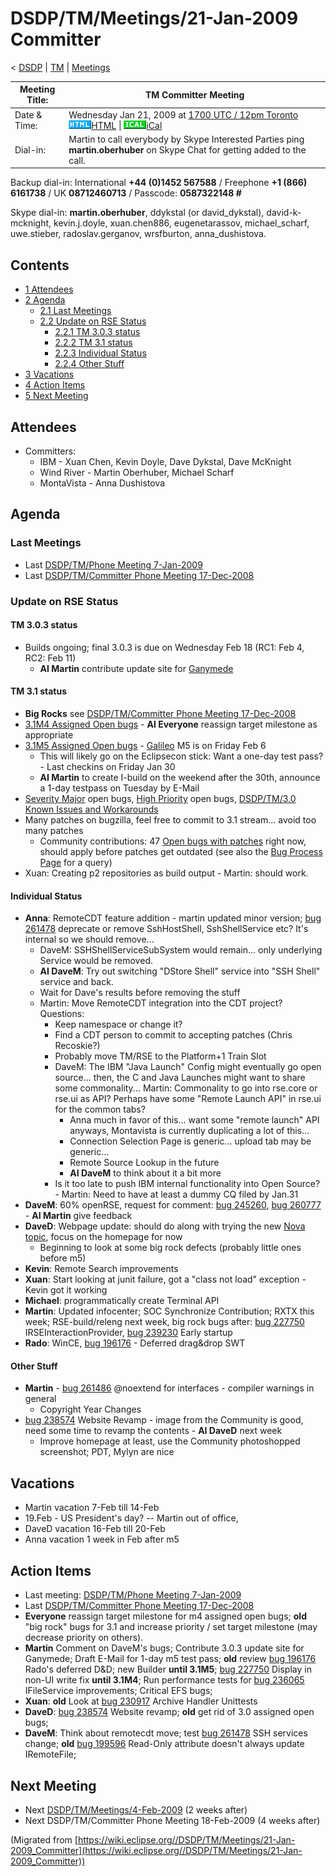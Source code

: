 

DSDP/TM/Meetings/21-Jan-2009 Committer
======================================

< [DSDP](https://wiki.eclipse.org/DSDP "DSDP")‎ | [TM](./TM "DSDP/TM")‎ | [Meetings](./Meetings "DSDP/TM/Meetings")

| Meeting Title: | **TM Committer Meeting** |
| --- | --- |
| Date & Time: | Wednesday Jan 21, 2009 at [1700 UTC / 12pm Toronto](http://www.timeanddate.com/worldclock/fixedtime.html?month=1&day=21&year=2009&hour=17&min=00&sec=0&p1=0)   ![Html.gif](./images/Html.gif)[HTML](http://www.google.com/calendar/embed?src=vn70im36r00qeusu8nme50cils@group.calendar.google.com&ctz=Canada/Toronto) \| ![Ical.gif](./images/Ical.gif)[iCal](http://www.google.com/calendar/ical/vn70im36r00qeusu8nme50cils@group.calendar.google.com/public/basic.ics) |
| Dial-in: | Martin to call everybody by Skype   Interested Parties ping **martin.oberhuber** on Skype Chat for getting added to the call. |

Backup dial-in: International **+44 (0)1452 567588** / Freephone **+1 (866) 6161738** / UK **08712460713** / Passcode: **0587322148 #**

Skype dial-in: **martin.oberhuber**, ddykstal (or david\_dykstal), david-k-mcknight, kevin.j.doyle, xuan.chen886, eugenetarassov, michael\_scharf, uwe.stieber, radoslav.gerganov, wrsfburton, anna_dushistova.  

  

Contents
--------

*   [1 Attendees](#Attendees)
*   [2 Agenda](#Agenda)
    *   [2.1 Last Meetings](#Last-Meetings)
    *   [2.2 Update on RSE Status](#Update-on-RSE-Status)
        *   [2.2.1 TM 3.0.3 status](#TM-3.0.3-status)
        *   [2.2.2 TM 3.1 status](#TM-3.1-status)
        *   [2.2.3 Individual Status](#Individual-Status)
        *   [2.2.4 Other Stuff](#Other-Stuff)
*   [3 Vacations](#Vacations)
*   [4 Action Items](#Action-Items)
*   [5 Next Meeting](#Next-Meeting)

Attendees
---------

*   Committers:
    *   IBM - Xuan Chen, Kevin Doyle, Dave Dykstal, Dave McKnight
    *   Wind River - Martin Oberhuber, Michael Scharf
    *   MontaVista - Anna Dushistova

Agenda
------

### Last Meetings

*   Last [DSDP/TM/Phone Meeting 7-Jan-2009](./Phone_Meeting_7-Jan-2009 "DSDP/TM/Phone Meeting 7-Jan-2009")
*   Last [DSDP/TM/Committer Phone Meeting 17-Dec-2008](./Committer_Phone_Meeting_17-Dec-2008 "DSDP/TM/Committer Phone Meeting 17-Dec-2008")

### Update on RSE Status

#### TM 3.0.3 status

*   Builds ongoing; final 3.0.3 is due on Wednesday Feb 18 (RC1: Feb 4, RC2: Feb 11)
    *   **AI Martin** contribute update site for [Ganymede](https://wiki.eclipse.org/Ganymede "Ganymede")

#### TM 3.1 status

*   **Big Rocks** see [DSDP/TM/Committer Phone Meeting 17-Dec-2008](./Committer_Phone_Meeting_17-Dec-2008 "DSDP/TM/Committer Phone Meeting 17-Dec-2008")
*   [3.1M4 Assigned Open bugs](https://bugs.eclipse.org/bugs/buglist.cgi?query_format=advanced&product=Target+Management&target_milestone=3.0&target_milestone=3.0.1&target_milestone=3.0.2&target_milestone=3.1+M2&target_milestone=3.1+M3&target_milestone=3.1+M4&bug_status=UNCONFIRMED&bug_status=NEW&bug_status=ASSIGNED&bug_status=REOPENED&cmdtype=doit) \- **AI Everyone** reassign target milestone as appropriate
*   [3.1M5 Assigned Open bugs](https://bugs.eclipse.org/bugs/buglist.cgi?query_format=advanced&product=Target+Management&target_milestone=3.1+M5&bug_status=UNCONFIRMED&bug_status=NEW&bug_status=ASSIGNED&bug_status=REOPENED&cmdtype=doit) \- [Galileo](https://wiki.eclipse.org/Galileo "Galileo") M5 is on Friday Feb 6
    *   This will likely go on the Eclipsecon stick: Want a one-day test pass? - Last checkins on Friday Jan 30
    *   **AI Martin** to create I-build on the weekend after the 30th, announce a 1-day testpass on Tuesday by E-Mail
*   [Severity Major](https://bugs.eclipse.org/bugs/buglist.cgi?query_format=advanced&classification=DSDP&product=Target+Management&bug_status=UNCONFIRMED&bug_status=NEW&bug_status=ASSIGNED&bug_status=REOPENED&bug_severity=blocker&bug_severity=critical&bug_severity=major&cmdtype=doit) open bugs, [High Priority](https://bugs.eclipse.org/bugs/buglist.cgi?query_format=advanced&classification=DSDP&product=Target+Management&bug_status=UNCONFIRMED&bug_status=NEW&bug_status=ASSIGNED&bug_status=REOPENED&cmdtype=doit&field0-0-0=priority&type0-0-0=regexp&value0-0-0=P%5B12%5D&field0-0-1=bug_severity&type0-0-1=regexp&value0-0-1=blocker%7Ccritical%7Cmajor) open bugs, [DSDP/TM/3.0 Known Issues and Workarounds](./3.0_Known_Issues_and_Workarounds "DSDP/TM/3.0 Known Issues and Workarounds")
*   Many patches on bugzilla, feel free to commit to 3.1 stream... avoid too many patches
    *   Community contributions: 47 [Open bugs with patches](https://bugs.eclipse.org/bugs/buglist.cgi?query_format=advanced&classification=DSDP&product=Target+Management&bug_status=UNCONFIRMED&bug_status=NEW&bug_status=ASSIGNED&bug_status=REOPENED&cmdtype=doit&field0-0-0=attachments.ispatch&type0-0-0=equals&value0-0-0=1) right now, should apply before patches get outdated (see also the [Bug Process Page](https://www.eclipse.org/dsdp/tm/development/bug_process.php) for a query)
*   Xuan: Creating p2 repositories as build output - Martin: should work.

#### Individual Status

*   **Anna**: RemoteCDT feature addition - martin updated minor version; [bug 261478](https://bugs.eclipse.org/bugs/show_bug.cgi?id=261478) deprecate or remove SshHostShell, SshShellService etc? It's internal so we should remove...
    *   DaveM: SSHShellServiceSubSystem would remain... only underlying Service would be removed.
    *   **AI DaveM**: Try out switching "DStore Shell" service into "SSH Shell" service and back.
    *   Wait for Dave's results before removing the stuff
    *   Martin: Move RemoteCDT integration into the CDT project? Questions:
        *   Keep namespace or change it?
        *   Find a CDT person to commit to accepting patches (Chris Recoskie?)
        *   Probably move TM/RSE to the Platform+1 Train Slot
        *   DaveM: The IBM "Java Launch" Config might eventually go open source... then, the C and Java Launches might want to share some commonality... Martin: Commonality to go into rse.core or rse.ui as API? Perhaps have some "Remote Launch API" in rse.ui for the common tabs?
            *   Anna much in favor of this... want some "remote launch" API anyways, Montavista is currently duplicating a lot of this...
            *   Connection Selection Page is generic... upload tab may be generic...
            *   Remote Source Lookup in the future
            *   **AI DaveM** to think about it a bit more
        *   Is it too late to push IBM internal functionality into Open Source? - Martin: Need to have at least a dummy CQ filed by Jan.31
*   **DaveM**: 60% openRSE, request for comment: [bug 245260](https://bugs.eclipse.org/bugs/show_bug.cgi?id=245260), [bug 260777](https://bugs.eclipse.org/bugs/show_bug.cgi?id=260777) \- **AI Martin** give feedback
*   **DaveD**: Webpage update: should do along with trying the new [Nova topic](http://dev.eclipse.org/mhonarc/lists/eclipse.org-committers/msg00725.html), focus on the homepage for now
    *   Beginning to look at some big rock defects (probably little ones before m5)
*   **Kevin**: Remote Search improvements
*   **Xuan**: Start looking at junit failure, got a "class not load" exception - Kevin got it working
*   **Michael**: programmatically create Terminal API
*   **Martin**: Updated infocenter; SOC Synchronize Contribution; RXTX this week; RSE-build/releng next week, big rock bugs after: [bug 227750](https://bugs.eclipse.org/bugs/show_bug.cgi?id=227750) IRSEInteractionProvider, [bug 239230](https://bugs.eclipse.org/bugs/show_bug.cgi?id=239230) Early startup
*   **Rado**: WinCE, [bug 196176](https://bugs.eclipse.org/bugs/show_bug.cgi?id=196176) \- Deferred drag&drop SWT

#### Other Stuff

*   **Martin** \- [bug 261486](https://bugs.eclipse.org/bugs/show_bug.cgi?id=261486) @noextend for interfaces - compiler warnings in general
    *   Copyright Year Changes
*   [bug 238574](https://bugs.eclipse.org/bugs/show_bug.cgi?id=238574) Website Revamp - image from the Community is good, need some time to revamp the contents - **AI DaveD** next week
    *   Improve homepage at least, use the Community photoshopped screenshot; PDT, Mylyn are nice

  

Vacations
---------

*   Martin vacation 7-Feb till 14-Feb
*   19.Feb - US President's day? -- Martin out of office,
*   DaveD vacation 16-Feb till 20-Feb
*   Anna vacation 1 week in Feb after m5

Action Items
------------

*   Last meeting: [DSDP/TM/Phone Meeting 7-Jan-2009](./Phone_Meeting_7-Jan-2009 "DSDP/TM/Phone Meeting 7-Jan-2009")
*   Last [DSDP/TM/Committer Phone Meeting 17-Dec-2008](./Committer_Phone_Meeting_17-Dec-2008 "DSDP/TM/Committer Phone Meeting 17-Dec-2008")
*   **Everyone** reassign target milestone for m4 assigned open bugs; **old** "big rock" bugs for 3.1 and increase priority / set target milestone (may decrease priority on others).
*   **Martin** Comment on DaveM's bugs; Contribute 3.0.3 update site for Ganymede; Draft E-Mail for 1-day m5 test pass; **old** review [bug 196176](https://bugs.eclipse.org/bugs/show_bug.cgi?id=196176) Rado's deferred D&D; new Builder **until 3.1M5**; [bug 227750](https://bugs.eclipse.org/bugs/show_bug.cgi?id=227750) Display in non-UI write fix **until 3.1M4**; Run performance tests for [bug 236065](https://bugs.eclipse.org/bugs/show_bug.cgi?id=236065) IFileService improvements; Critical EFS bugs;
*   **Xuan**: **old** Look at [bug 230917](https://bugs.eclipse.org/bugs/show_bug.cgi?id=230917) Archive Handler Unittests
*   **DaveD**: [bug 238574](https://bugs.eclipse.org/bugs/show_bug.cgi?id=238574) Website revamp; **old** get rid of 3.0 assigned open bugs;
*   **DaveM**: Think about remotecdt move; test [bug 261478](https://bugs.eclipse.org/bugs/show_bug.cgi?id=261478) SSH services change; **old** [bug 199596](https://bugs.eclipse.org/bugs/show_bug.cgi?id=199596) Read-Only attribute doesn't always update IRemoteFile;

Next Meeting
------------

*   Next [DSDP/TM/Meetings/4-Feb-2009](./4-Feb-2009 "DSDP/TM/Meetings/4-Feb-2009") (2 weeks after)
*   Next DSDP/TM/Committer Phone Meeting 18-Feb-2009 (4 weeks after)


(Migrated from [https://wiki.eclipse.org//DSDP/TM/Meetings/21-Jan-2009_Committer](https://wiki.eclipse.org//DSDP/TM/Meetings/21-Jan-2009_Committer))